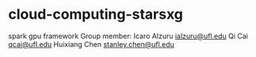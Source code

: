 # cloud-computing-starsxg
spark gpu framework
Group member:
Icaro Alzuru    ialzuru@ufl.edu
Qi Cai          qcai@ufl.edu
Huixiang Chen   stanley.chen@ufl.edu
